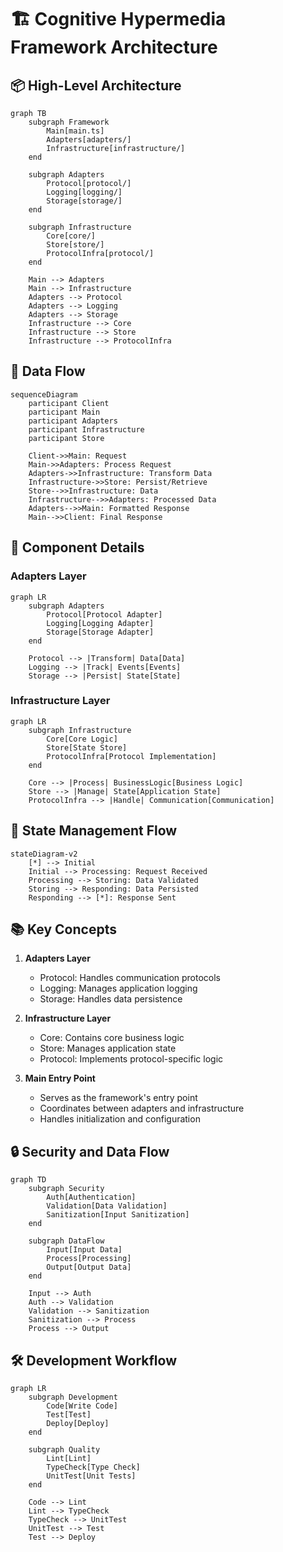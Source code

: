 # 🏗️ Cognitive Hypermedia Framework Architecture

## 📦 High-Level Architecture

```mermaid
graph TB
    subgraph Framework
        Main[main.ts]
        Adapters[adapters/]
        Infrastructure[infrastructure/]
    end

    subgraph Adapters
        Protocol[protocol/]
        Logging[logging/]
        Storage[storage/]
    end

    subgraph Infrastructure
        Core[core/]
        Store[store/]
        ProtocolInfra[protocol/]
    end

    Main --> Adapters
    Main --> Infrastructure
    Adapters --> Protocol
    Adapters --> Logging
    Adapters --> Storage
    Infrastructure --> Core
    Infrastructure --> Store
    Infrastructure --> ProtocolInfra
```

## 🔄 Data Flow

```mermaid
sequenceDiagram
    participant Client
    participant Main
    participant Adapters
    participant Infrastructure
    participant Store

    Client->>Main: Request
    Main->>Adapters: Process Request
    Adapters->>Infrastructure: Transform Data
    Infrastructure->>Store: Persist/Retrieve
    Store-->>Infrastructure: Data
    Infrastructure-->>Adapters: Processed Data
    Adapters-->>Main: Formatted Response
    Main-->>Client: Final Response
```

## 🧩 Component Details

### Adapters Layer
```mermaid
graph LR
    subgraph Adapters
        Protocol[Protocol Adapter]
        Logging[Logging Adapter]
        Storage[Storage Adapter]
    end

    Protocol --> |Transform| Data[Data]
    Logging --> |Track| Events[Events]
    Storage --> |Persist| State[State]
```

### Infrastructure Layer
```mermaid
graph LR
    subgraph Infrastructure
        Core[Core Logic]
        Store[State Store]
        ProtocolInfra[Protocol Implementation]
    end

    Core --> |Process| BusinessLogic[Business Logic]
    Store --> |Manage| State[Application State]
    ProtocolInfra --> |Handle| Communication[Communication]
```

## 🔄 State Management Flow

```mermaid
stateDiagram-v2
    [*] --> Initial
    Initial --> Processing: Request Received
    Processing --> Storing: Data Validated
    Storing --> Responding: Data Persisted
    Responding --> [*]: Response Sent
```

## 📚 Key Concepts

1. **Adapters Layer**
   - Protocol: Handles communication protocols
   - Logging: Manages application logging
   - Storage: Handles data persistence

2. **Infrastructure Layer**
   - Core: Contains core business logic
   - Store: Manages application state
   - Protocol: Implements protocol-specific logic

3. **Main Entry Point**
   - Serves as the framework's entry point
   - Coordinates between adapters and infrastructure
   - Handles initialization and configuration

## 🔒 Security and Data Flow

```mermaid
graph TD
    subgraph Security
        Auth[Authentication]
        Validation[Data Validation]
        Sanitization[Input Sanitization]
    end

    subgraph DataFlow
        Input[Input Data]
        Process[Processing]
        Output[Output Data]
    end

    Input --> Auth
    Auth --> Validation
    Validation --> Sanitization
    Sanitization --> Process
    Process --> Output
```

## 🛠️ Development Workflow

```mermaid
graph LR
    subgraph Development
        Code[Write Code]
        Test[Test]
        Deploy[Deploy]
    end

    subgraph Quality
        Lint[Lint]
        TypeCheck[Type Check]
        UnitTest[Unit Tests]
    end

    Code --> Lint
    Lint --> TypeCheck
    TypeCheck --> UnitTest
    UnitTest --> Test
    Test --> Deploy
``` 